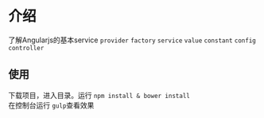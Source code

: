 # 介绍

了解Angularjs的基本service
`provider` `factory` `service` `value` `constant` `config` `controller`

## 使用
下载项目，进入目录。运行 `npm install & bower install`<br>
在控制台运行 `gulp`查看效果

